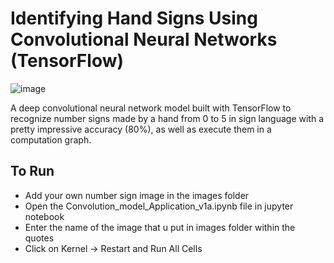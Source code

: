 # Identifying Hand Signs Using Convolutional Neural Networks (TensorFlow)
![image](https://user-images.githubusercontent.com/44942105/85946217-e2664a00-b953-11ea-8a24-68d96e4a7b0d.png)

A deep convolutional neural network model built with TensorFlow to recognize number signs made by a hand from 0 to 5 in sign language with a pretty impressive accuracy (80%), as well as execute them in a computation graph.

## To Run
- Add your own number sign image in the images folder
- Open the Convolution_model_Application_v1a.ipynb file in jupyter notebook
- Enter the name of the image that u put in images folder within the quotes
- Click on Kernel -> Restart and Run All Cells
